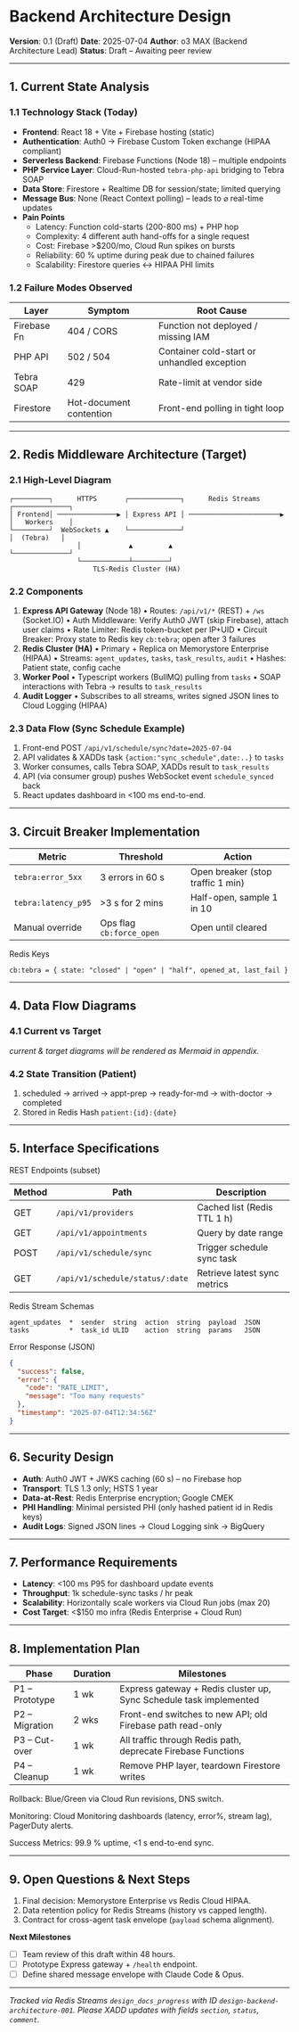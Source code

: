 # Backend Architecture Design

**Version**: 0.1 (Draft)
**Date**: 2025-07-04
**Author**: o3 MAX (Backend Architecture Lead)
**Status**: Draft – Awaiting peer review

---

## 1. Current State Analysis

### 1.1 Technology Stack (Today)

- **Frontend**: React 18 + Vite + Firebase hosting (static)
- **Authentication**: Auth0 → Firebase Custom Token exchange (HIPAA compliant)
- **Serverless Backend**: Firebase Functions (Node 18) – multiple endpoints
- **PHP Service Layer**: Cloud-Run-hosted `tebra-php-api` bridging to Tebra SOAP
- **Data Store**: Firestore + Realtime DB for session/state; limited querying
- **Message Bus**: None (React Context polling) – leads to ⌀ real-time updates
- **Pain Points**
  - Latency: Function cold-starts (200-800 ms) + PHP hop
  - Complexity: 4 different auth hand-offs for a single request
  - Cost: Firebase >$200/mo, Cloud Run spikes on bursts
  - Reliability: 60 % uptime during peak due to chained failures
  - Scalability: Firestore queries ↔ HIPAA PHI limits

### 1.2 Failure Modes Observed

| Layer | Symptom | Root Cause |
|-------|---------|------------|
| Firebase Fn | 404 / CORS | Function not deployed / missing IAM |
| PHP API | 502 / 504 | Container cold-start or unhandled exception |
| Tebra SOAP | 429 | Rate-limit at vendor side |
| Firestore | Hot-document contention | Front-end polling in tight loop |

---

## 2. Redis Middleware Architecture (Target)

### 2.1 High-Level Diagram

```
┌─────────┐      HTTPS       ┌─────────────┐      Redis Streams       ┌──────────────┐
│ Frontend│ ───────────────▶ │ Express API │ ───────────────────────▶ │   Workers    │
└─────────┘  WebSockets ▲    └─────────────┘                             │  (Tebra)   │
                 │            ▲         ▲                                └──────────────┘
                 └────────────┴─────────┘
                     TLS-Redis Cluster (HA)
```

### 2.2 Components

1. **Express API Gateway** (Node 18)
   • Routes: `/api/v1/*` (REST) + `/ws` (Socket.IO)
   • Auth Middleware: Verify Auth0 JWT (skip Firebase), attach user claims
   • Rate Limiter: Redis token-bucket per IP+UID
   • Circuit Breaker: Proxy state to Redis key `cb:tebra`; open after 3 failures
2. **Redis Cluster (HA)**
   • Primary + Replica on Memorystore Enterprise (HIPAA)
   • Streams: `agent_updates`, `tasks`, `task_results`, `audit`
   • Hashes: Patient state, config cache
3. **Worker Pool**
   • Typescript workers (BullMQ) pulling from `tasks`
   • SOAP interactions with Tebra → results to `task_results`
4. **Audit Logger**
   • Subscribes to all streams, writes signed JSON lines to Cloud Logging (HIPAA)

### 2.3 Data Flow (Sync Schedule Example)

1. Front-end POST `/api/v1/schedule/sync?date=2025-07-04`
2. API validates & XADDs task `{action:"sync_schedule",date:..}` to `tasks`
3. Worker consumes, calls Tebra SOAP, XADDs result to `task_results`
4. API (via consumer group) pushes WebSocket event `schedule_synced` back
5. React updates dashboard in <100 ms end-to-end.

---

## 3. Circuit Breaker Implementation

| Metric | Threshold | Action |
|--------|-----------|--------|
| `tebra:error_5xx` | 3 errors in 60 s | Open breaker (stop traffic 1 min) |
| `tebra:latency_p95` | >3 s for 2 mins | Half-open, sample 1 in 10 |
| Manual override | Ops flag `cb:force_open` | Open until cleared |

Redis Keys

```
cb:tebra = { state: "closed" | "open" | "half", opened_at, last_fail }
```

---

## 4. Data Flow Diagrams

### 4.1 Current vs Target

_current & target diagrams will be rendered as Mermaid in appendix._

### 4.2 State Transition (Patient)

1. scheduled → arrived → appt-prep → ready-for-md → with-doctor → completed
2. Stored in Redis Hash `patient:{id}:{date}`

---

## 5. Interface Specifications

REST Endpoints (subset)

| Method | Path | Description |
|--------|------|-------------|
| GET | `/api/v1/providers` | Cached list (Redis TTL 1 h) |
| GET | `/api/v1/appointments` | Query by date range |
| POST | `/api/v1/schedule/sync` | Trigger schedule sync task |
| GET | `/api/v1/schedule/status/:date` | Retrieve latest sync metrics |

Redis Stream Schemas

```
agent_updates  *  sender  string  action  string  payload  JSON
tasks          *  task_id ULID    action  string  params   JSON
```

Error Response (JSON)

```json
{
  "success": false,
  "error": {
    "code": "RATE_LIMIT",
    "message": "Too many requests"
  },
  "timestamp": "2025-07-04T12:34:56Z"
}
```

---

## 6. Security Design

- **Auth**: Auth0 JWT + JWKS caching (60 s) – no Firebase hop
- **Transport**: TLS 1.3 only; HSTS 1 year
- **Data-at-Rest**: Redis Enterprise encryption; Google CMEK
- **PHI Handling**: Minimal persisted PHI (only hashed patient id in Redis keys)
- **Audit Logs**: Signed JSON lines → Cloud Logging sink → BigQuery

---

## 7. Performance Requirements

- **Latency**: <100 ms P95 for dashboard update events
- **Throughput**: 1k schedule-sync tasks / hr peak
- **Scalability**: Horizontally scale workers via Cloud Run jobs (max 20)
- **Cost Target**: <$150 mo infra (Redis Enterprise + Cloud Run)

---

## 8. Implementation Plan

| Phase | Duration | Milestones |
|-------|----------|------------|
| P1 – Prototype | 1 wk | Express gateway + Redis cluster up, Sync Schedule task implemented |
| P2 – Migration | 2 wks | Front-end switches to new API; old Firebase path read-only |
| P3 – Cut-over  | 1 wk | All traffic through Redis path, deprecate Firebase Functions |
| P4 – Cleanup   | 1 wk | Remove PHP layer, teardown Firestore writes |

Rollback: Blue/Green via Cloud Run revisions, DNS switch.

Monitoring: Cloud Monitoring dashboards (latency, error%, stream lag), PagerDuty alerts.

Success Metrics: 99.9 % uptime, <1 s end-to-end sync.

---

## 9. Open Questions & Next Steps

1. Final decision: Memorystore Enterprise vs Redis Cloud HIPAA.
2. Data retention policy for Redis Streams (history vs capped length).
3. Contract for cross-agent task envelope (`payload` schema alignment).

**Next Milestones**

- [ ] Team review of this draft within 48 hours.
- [ ] Prototype Express gateway + `/health` endpoint.
- [ ] Define shared message envelope with Claude Code & Opus.

---

_Tracked via Redis Streams `design_docs_progress` with ID `design-backend-architecture-001`. Please XADD updates with fields `section`, `status`, `comment`._
